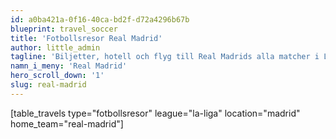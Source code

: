 ```yaml
---
id: a0ba421a-0f16-40ca-bd2f-d72a4296b67b
blueprint: travel_soccer
title: 'Fotbollsresor Real Madrid'
author: little_admin
tagline: 'Biljetter, hotell och flyg till Real Madrids alla matcher i La Liga'
namn_i_meny: 'Real Madrid'
hero_scroll_down: '1'
slug: real-madrid
---
```

<p>[table_travels type="fotbollsresor" league="la-liga" location="madrid" home_team="real-madrid"]</p>
